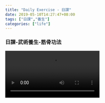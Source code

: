 ```yaml
---
title: "Daily Exercise - 日課"
date: 2019-05-10T14:27:47+08:00
tags: ["日課","養生"]
categories: ["life"]
---
```


### 日課-武術養生-筋骨功法
<!--more-->
<video controls>
  <source src="日課-武術養生-筋骨功法.mp4" type="video/mp4">
</video>
